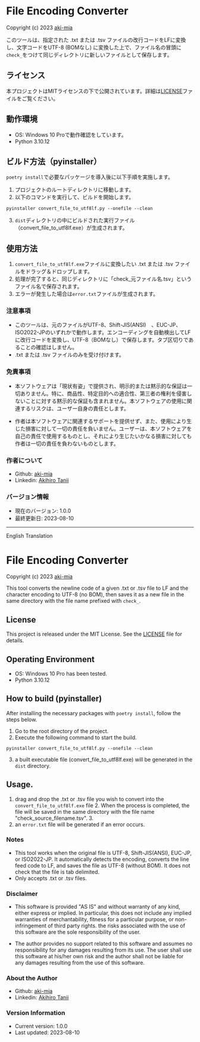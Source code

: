 # File Encoding Converter

Copyright (c) 2023 [aki-mia](https://github.com/aki-mia)

このツールは、指定された .txt または .tsv ファイルの改行コードをLFに変換し、文字コードをUTF-8 (BOMなし) に変換した上で、ファイル名の冒頭に`check_`をつけて同じディレクトリに新しいファイルとして保存します。

## ライセンス

本プロジェクトはMITライセンスの下で公開されています。詳細は[LICENSE](LICENSE)ファイルをご覧ください。

## 動作環境
- OS: Windows 10 Proで動作確認をしています。
- Python 3.10.12

## ビルド方法（pyinstaller）

`poetry install`で必要なパッケージを導入後に以下手順を実施します。

1. プロジェクトのルートディレクトリに移動します。
2. 以下のコマンドを実行して、ビルドを開始します。

```
pyinstaller convert_file_to_utf8lf.py --onefile --clean
```

3. `dist`ディレクトリの中にビルドされた実行ファイル（convert_file_to_utf8lf.exe）が生成されます。

## 使用方法
1. `convert_file_to_utf8lf.exe`ファイルに変換したい .txt または .tsv ファイルをドラッグ＆ドロップします。
2. 処理が完了すると、同じディレクトリに「check_元ファイル名.tsv」というファイル名で保存されます。
3. エラーが発生した場合は`error.txt`ファイルが生成されます。

### 注意事項
- このツールは、元のファイルがUTF-8、Shift-JIS(ANSI)　、EUC-JP、ISO2022-JPのいずれかで動作します。エンコーディングを自動検出してLFに改行コードを変換し、UTF-8（BOMなし）で保存します。タブ区切りであることの確認はしません。
- .txt または .tsv ファイルのみを受け付けます。

### 免責事項
- 本ソフトウェアは「現状有姿」で提供され、明示的または黙示的な保証は一切ありません。特に、商品性、特定目的への適合性、第三者の権利を侵害しないことに対する黙示的な保証も含まれません。本ソフトウェアの使用に関連するリスクは、ユーザー自身の責任とします。

- 作者は本ソフトウェアに関連するサポートを提供せず、また、使用により生じた損害に対して一切の責任を負いません。ユーザーは、本ソフトウェアを自己の責任で使用するものとし、それにより生じたいかなる損害に対しても作者は一切の責任を負わないものとします。

### 作者について
- Github: [aki-mia](https://github.com/aki-mia)
- Linkedin: [Akihiro Tanii](https://www.linkedin.com/in/akihirotanii/)

### バージョン情報
- 現在のバージョン: 1.0.0
- 最終更新日: 2023-08-10

---

English Translation

# File Encoding Converter

Copyright (c) 2023 [aki-mia](https://github.com/aki-mia)

This tool converts the newline code of a given .txt or .tsv file to LF and the character encoding to UTF-8 (no BOM), then saves it as a new file in the same directory with the file name prefixed with `check_`.

## License

This project is released under the MIT License. See the [LICENSE](LICENSE) file for details.

## Operating Environment
- OS: Windows 10 Pro has been tested.
- Python 3.10.12

## How to build (pyinstaller)

After installing the necessary packages with `poetry install`, follow the steps below.

1. Go to the root directory of the project.
2. Execute the following command to start the build.

```
pyinstaller convert_file_to_utf8lf.py --onefile --clean
```

3. a built executable file (convert_file_to_utf8lf.exe) will be generated in the `dist` directory.

## Usage.
1. drag and drop the .txt or .tsv file you wish to convert into the `convert_file_to_utf8lf.exe` file 2.
When the process is completed, the file will be saved in the same directory with the file name "check_source_filename.tsv". 3.
3. an `error.txt` file will be generated if an error occurs.

### Notes
- This tool works when the original file is UTF-8, Shift-JIS(ANSI), EUC-JP, or ISO2022-JP. It automatically detects the encoding, converts the line feed code to LF, and saves the file as UTF-8 (without BOM). It does not check that the file is tab delimited.
- Only accepts .txt or .tsv files.

### Disclaimer
- This software is provided "AS IS" and without warranty of any kind, either express or implied. In particular, this does not include any implied warranties of merchantability, fitness for a particular purpose, or non-infringement of third party rights. the risks associated with the use of this software are the sole responsibility of the user.

- The author provides no support related to this software and assumes no responsibility for any damages resulting from its use. The user shall use this software at his/her own risk and the author shall not be liable for any damages resulting from the use of this software.

### About the Author
- Github: [aki-mia](https://github.com/aki-mia)
- Linkedin: [Akihiro Tanii](https://www.linkedin.com/in/akihirotanii/)

### Version Information
- Current version: 1.0.0
- Last updated: 2023-08-10

